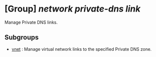 # [Group] _network private-dns link_

Manage Private DNS links.

## Subgroups

- [vnet](/Commands/network/private-dns/link/vnet/readme.md)
: Manage virtual network links to the specified Private DNS zone.
